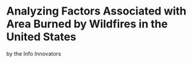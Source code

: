 # Analyzing Factors Associated with Area Burned by Wildfires in the United States
by the Info Innovators

